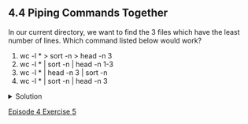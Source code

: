 ## 4.4 Piping Commands Together

In our current directory, we want to find the 3 files which have the least number of lines. Which command listed below would work?

1. wc -l * > sort -n > head -n 3
1. wc -l * | sort -n | head -n 1-3
1. wc -l * | head -n 3 | sort -n
1. wc -l * | sort -n | head -n 3

<details>
  <summary>
Solution
  </summary>

  Option 4 is the solution. The pipe character <code>|</code> is used to connect the output from one command to the input of another. <code>></code> is used to redirect standard output to a file. Try it in the <code>shell-lesson-data/molecules</code> directory!

</details>

[Episode 4 Exercise 5](episode4_ex5.md)
